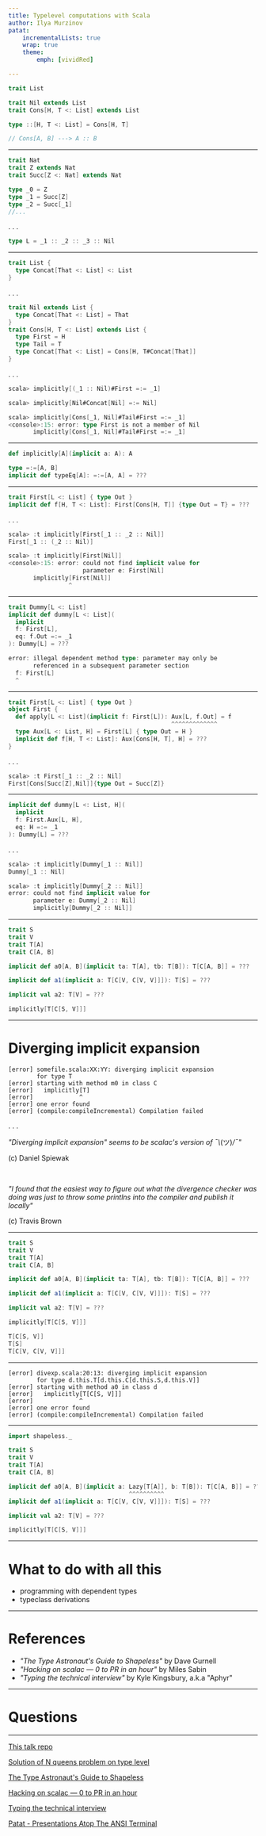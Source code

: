 ```yaml
---
title: Typelevel computations with Scala
author: Ilya Murzinov
patat:
    incrementalLists: true
    wrap: true
    theme:
        emph: [vividRed]

---
```


```scala
trait List

trait Nil extends List
trait Cons[H, T <: List] extends List

type ::[H, T <: List] = Cons[H, T]

// Cons[A, B] ---> A :: B
```

---

```scala
trait Nat
trait Z extends Nat
trait Succ[Z <: Nat] extends Nat

type _0 = Z
type _1 = Succ[Z]
type _2 = Succ[_1]
//...
```

. . .

```scala
type L = _1 :: _2 :: _3 :: Nil
```

---

```scala
trait List {
  type Concat[That <: List] <: List
}
```

. . .

```scala
trait Nil extends List {
  type Concat[That <: List] = That
}
trait Cons[H, T <: List] extends List {
  type First = H
  type Tail = T
  type Concat[That <: List] = Cons[H, T#Concat[That]]
}
```

. . .

```scala
scala> implicitly[(_1 :: Nil)#First =:= _1]

scala> implicitly[Nil#Concat[Nil] =:= Nil]

scala> implicitly[Cons[_1, Nil]#Tail#First =:= _1]
<console>:15: error: type First is not a member of Nil
       implicitly[Cons[_1, Nil]#Tail#First =:= _1]
```

---

```scala
def implicitly[A](implicit a: A): A

type =:=[A, B]
implicit def typeEq[A]: =:=[A, A] = ???
```

---

```scala
trait First[L <: List] { type Out }
implicit def f[H, T <: List]: First[Cons[H, T]] {type Out = T} = ???
```

. . .

```scala
scala> :t implicitly[First[_1 :: _2 :: Nil]]
First[_1 :: (_2 :: Nil)]

scala> :t implicitly[First[Nil]]
<console>:15: error: could not find implicit value for
                     parameter e: First[Nil]
       implicitly[First[Nil]]
                 ^
```

---

```scala
trait Dummy[L <: List]
implicit def dummy[L <: List](
  implicit
  f: First[L],
  eq: f.Out =:= _1
): Dummy[L] = ???

error: illegal dependent method type: parameter may only be
       referenced in a subsequent parameter section
  f: First[L]
  ^
```

---

```scala
trait First[L <: List] { type Out }
object First {
  def apply[L <: List](implicit f: First[L]): Aux[L, f.Out] = f
                                              ^^^^^^^^^^^^^
  type Aux[L <: List, H] = First[L] { type Out = H }
  implicit def f[H, T <: List]: Aux[Cons[H, T], H] = ???
}
```

. . .

```scala
scala> :t First[_1 :: _2 :: Nil]
First[Cons[Succ[Z],Nil]]{type Out = Succ[Z]}
```

---

```scala
implicit def dummy[L <: List, H](
  implicit
  f: First.Aux[L, H],
  eq: H =:= _1
): Dummy[L] = ???
```

. . .

```scala
scala> :t implicitly[Dummy[_1 :: Nil]]
Dummy[_1 :: Nil]

scala> :t implicitly[Dummy[_2 :: Nil]]
error: could not find implicit value for
       parameter e: Dummy[_2 :: Nil]
       implicitly[Dummy[_2 :: Nil]]
```

---

```scala
trait S
trait V
trait T[A]
trait C[A, B]

implicit def a0[A, B](implicit ta: T[A], tb: T[B]): T[C[A, B]] = ???

implicit def a1(implicit a: T[C[V, C[V, V]]]): T[S] = ???

implicit val a2: T[V] = ???

implicitly[T[C[S, V]]]
```

---

# Diverging implicit expansion

```
[error] somefile.scala:XX:YY: diverging implicit expansion
        for type T
[error] starting with method m0 in class C
[error]   implicitly[T]
[error]             ^
[error] one error found
[error] (compile:compileIncremental) Compilation failed
```

. . .

_"Diverging implicit expansion" seems to be scalac's version of ¯\\_(ツ)_/¯"_

\(c\) Daniel Spiewak

&nbsp;
&nbsp;
&nbsp;

_"I found that the easiest way to figure out what the divergence checker was doing was just to throw some printlns into the compiler and publish it locally"_

\(c\) Travis Brown

---

```scala
trait S
trait V
trait T[A]
trait C[A, B]

implicit def a0[A, B](implicit ta: T[A], tb: T[B]): T[C[A, B]] = ???

implicit def a1(implicit a: T[C[V, C[V, V]]]): T[S] = ???

implicit val a2: T[V] = ???

implicitly[T[C[S, V]]]
```

```scala
T[C[S, V]]
T[S]
T[C[V, C[V, V]]]
```

---

```scalac
[error] divexp.scala:20:13: diverging implicit expansion
        for type d.this.T[d.this.C[d.this.S,d.this.V]]
[error] starting with method a0 in class d
[error]   implicitly[T[C[S, V]]]
[error]             ^
[error] one error found
[error] (compile:compileIncremental) Compilation failed
```

---

```scala
import shapeless._

trait S
trait V
trait T[A]
trait C[A, B]

implicit def a0[A, B](implicit a: Lazy[T[A]], b: T[B]): T[C[A, B]] = ???
                                  ^^^^^^^^^^
implicit def a1(implicit a: T[C[V, C[V, V]]]): T[S] = ???

implicit val a2: T[V] = ???

implicitly[T[C[S, V]]]
```

---

# What to do with all this

- programming with dependent types
- typeclass derivations

---

# References

- _"The Type Astronaut's Guide to Shapeless"_ by Dave Gurnell
- _"Hacking on scalac — 0 to PR in an hour"_ by Miles Sabin
- _"Typing the technical interview"_ by Kyle Kingsbury, a.k.a "Aphyr"

---

# Questions

---

[This talk repo](https://github.com/ilya-murzinov/typelevel-computations-with-scala)

[Solution of N queens problem on type level](https://scastie.scala-lang.org/ilya-murzinov/mNhJH6kdQFyfa59Vzs2OhA)

[The Type Astronaut's Guide to Shapeless](https://github.com/underscoreio/shapeless-guide)

[Hacking on scalac — 0 to PR in an hour](https://milessabin.com/blog/2016/05/13/scalac-hacking/)

[Typing the technical interview](https://aphyr.com/posts/342-typing-the-technical-interview)

[Patat - Presentations Atop The ANSI Terminal](https://github.com/jaspervdj/patat)
